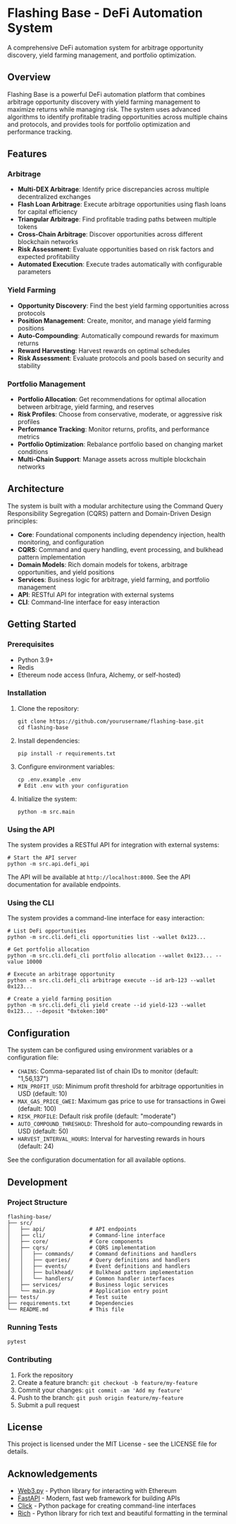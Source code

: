 # Flashing Base - DeFi Automation System

A comprehensive DeFi automation system for arbitrage opportunity discovery, yield farming management, and portfolio optimization.

## Overview

Flashing Base is a powerful DeFi automation platform that combines arbitrage opportunity discovery with yield farming management to maximize returns while managing risk. The system uses advanced algorithms to identify profitable trading opportunities across multiple chains and protocols, and provides tools for portfolio optimization and performance tracking.

## Features

### Arbitrage

- **Multi-DEX Arbitrage**: Identify price discrepancies across multiple decentralized exchanges
- **Flash Loan Arbitrage**: Execute arbitrage opportunities using flash loans for capital efficiency
- **Triangular Arbitrage**: Find profitable trading paths between multiple tokens
- **Cross-Chain Arbitrage**: Discover opportunities across different blockchain networks
- **Risk Assessment**: Evaluate opportunities based on risk factors and expected profitability
- **Automated Execution**: Execute trades automatically with configurable parameters

### Yield Farming

- **Opportunity Discovery**: Find the best yield farming opportunities across protocols
- **Position Management**: Create, monitor, and manage yield farming positions
- **Auto-Compounding**: Automatically compound rewards for maximum returns
- **Reward Harvesting**: Harvest rewards on optimal schedules
- **Risk Assessment**: Evaluate protocols and pools based on security and stability

### Portfolio Management

- **Portfolio Allocation**: Get recommendations for optimal allocation between arbitrage, yield farming, and reserves
- **Risk Profiles**: Choose from conservative, moderate, or aggressive risk profiles
- **Performance Tracking**: Monitor returns, profits, and performance metrics
- **Portfolio Optimization**: Rebalance portfolio based on changing market conditions
- **Multi-Chain Support**: Manage assets across multiple blockchain networks

## Architecture

The system is built with a modular architecture using the Command Query Responsibility Segregation (CQRS) pattern and Domain-Driven Design principles:

- **Core**: Foundational components including dependency injection, health monitoring, and configuration
- **CQRS**: Command and query handling, event processing, and bulkhead pattern implementation
- **Domain Models**: Rich domain models for tokens, arbitrage opportunities, and yield positions
- **Services**: Business logic for arbitrage, yield farming, and portfolio management
- **API**: RESTful API for integration with external systems
- **CLI**: Command-line interface for easy interaction

## Getting Started

### Prerequisites

- Python 3.9+
- Redis
- Ethereum node access (Infura, Alchemy, or self-hosted)

### Installation

1. Clone the repository:
   ```
   git clone https://github.com/yourusername/flashing-base.git
   cd flashing-base
   ```

2. Install dependencies:
   ```
   pip install -r requirements.txt
   ```

3. Configure environment variables:
   ```
   cp .env.example .env
   # Edit .env with your configuration
   ```

4. Initialize the system:
   ```
   python -m src.main
   ```

### Using the API

The system provides a RESTful API for integration with external systems:

```
# Start the API server
python -m src.api.defi_api
```

The API will be available at `http://localhost:8000`. See the API documentation for available endpoints.

### Using the CLI

The system provides a command-line interface for easy interaction:

```
# List DeFi opportunities
python -m src.cli.defi_cli opportunities list --wallet 0x123...

# Get portfolio allocation
python -m src.cli.defi_cli portfolio allocation --wallet 0x123... --value 10000

# Execute an arbitrage opportunity
python -m src.cli.defi_cli arbitrage execute --id arb-123 --wallet 0x123...

# Create a yield farming position
python -m src.cli.defi_cli yield create --id yield-123 --wallet 0x123... --deposit "0xtoken:100"
```

## Configuration

The system can be configured using environment variables or a configuration file:

- `CHAINS`: Comma-separated list of chain IDs to monitor (default: "1,56,137")
- `MIN_PROFIT_USD`: Minimum profit threshold for arbitrage opportunities in USD (default: 10)
- `MAX_GAS_PRICE_GWEI`: Maximum gas price to use for transactions in Gwei (default: 100)
- `RISK_PROFILE`: Default risk profile (default: "moderate")
- `AUTO_COMPOUND_THRESHOLD`: Threshold for auto-compounding rewards in USD (default: 50)
- `HARVEST_INTERVAL_HOURS`: Interval for harvesting rewards in hours (default: 24)

See the configuration documentation for all available options.

## Development

### Project Structure

```
flashing-base/
├── src/
│   ├── api/              # API endpoints
│   ├── cli/              # Command-line interface
│   ├── core/             # Core components
│   ├── cqrs/             # CQRS implementation
│   │   ├── commands/     # Command definitions and handlers
│   │   ├── queries/      # Query definitions and handlers
│   │   ├── events/       # Event definitions and handlers
│   │   ├── bulkhead/     # Bulkhead pattern implementation
│   │   └── handlers/     # Common handler interfaces
│   ├── services/         # Business logic services
│   └── main.py           # Application entry point
├── tests/                # Test suite
├── requirements.txt      # Dependencies
└── README.md             # This file
```

### Running Tests

```
pytest
```

### Contributing

1. Fork the repository
2. Create a feature branch: `git checkout -b feature/my-feature`
3. Commit your changes: `git commit -am 'Add my feature'`
4. Push to the branch: `git push origin feature/my-feature`
5. Submit a pull request

## License

This project is licensed under the MIT License - see the LICENSE file for details.

## Acknowledgements

- [Web3.py](https://web3py.readthedocs.io/) - Python library for interacting with Ethereum
- [FastAPI](https://fastapi.tiangolo.com/) - Modern, fast web framework for building APIs
- [Click](https://click.palletsprojects.com/) - Python package for creating command-line interfaces
- [Rich](https://rich.readthedocs.io/) - Python library for rich text and beautiful formatting in the terminal
